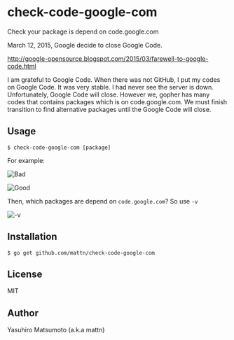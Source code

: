 # check-code-google-com

Check your package is depend on code.google.com

March 12, 2015, Google decide to close Google Code.

http://google-opensource.blogspot.com/2015/03/farewell-to-google-code.html

I am grateful to Google Code. When there was not GitHub, I put my codes on
Google Code. It was very stable. I had never see the server is down.
Unfortunately, Google Code will close. However we, gopher has many codes that
contains packages which is on code.google.com. We must finish transition to
find  alternative packages until the Google Code will close.

## Usage

```
$ check-code-google-com [package]
```

For example:

![Bad](http://go-gyazo.appspot.com/d7648e8179e45bf8.png)

![Good](http://go-gyazo.appspot.com/7f26fede3724d46a.png)

Then, which packages are depend on `code.google.com`? So use `-v`

![-v](http://go-gyazo.appspot.com/70269f8014c1ca78.png)

## Installation

```
$ go get github.com/mattn/check-code-google-com
```

## License

MIT

## Author

Yasuhiro Matsumoto (a.k.a mattn)
